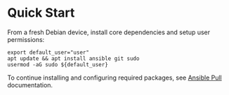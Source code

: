 # Quick Start

From a fresh Debian device, install core dependencies and setup user permissions:

    export default_user="user"
    apt update && apt install ansible git sudo
    usermod -aG sudo ${default_user}

To continue installing and configuring required packages, see [Ansible Pull](../ansible/readme.md) documentation.
